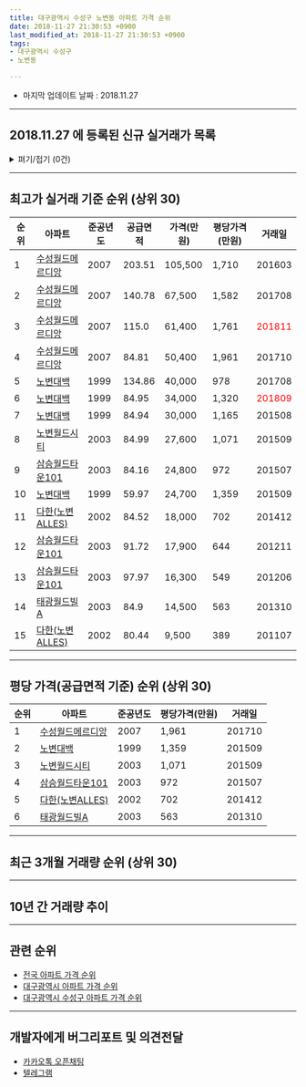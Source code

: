 ```yaml
---
title: 대구광역시 수성구 노변동 아파트 가격 순위
date: 2018-11-27 21:30:53 +0900
last_modified_at: 2018-11-27 21:30:53 +0900
tags:
- 대구광역시 수성구
- 노변동

---
```


* 마지막 업데이트 날짜 : 2018.11.27

---

## 2018.11.27 에 등록된 신규 실거래가 목록

<details>
<summary>펴기/접기 (0건)</summary>
<div markdown="1">

|아파트|준공년도|공급면적|가격(만원)|평당가격(만원)|거래일|
|---|---|---|---|---|---|
|없음||||||


</div>
</details>

---

## 최고가 실거래 기준 순위 (상위 30)


|순위|아파트|준공년도|공급면적|가격(만원)|평당가격(만원)|거래일|
|---|---|---|---|---|---|---|
|1|[수성월드메르디앙](https://search.naver.com/search.naver?query=%EB%8C%80%EA%B5%AC%EA%B4%91%EC%97%AD%EC%8B%9C+%EC%88%98%EC%84%B1%EA%B5%AC+%EB%85%B8%EB%B3%80%EB%8F%99+%EC%88%98%EC%84%B1%EC%9B%94%EB%93%9C%EB%A9%94%EB%A5%B4%EB%94%94%EC%95%99)|2007|203.51|105,500|1,710|201603|
|2|[수성월드메르디앙](https://search.naver.com/search.naver?query=%EB%8C%80%EA%B5%AC%EA%B4%91%EC%97%AD%EC%8B%9C+%EC%88%98%EC%84%B1%EA%B5%AC+%EB%85%B8%EB%B3%80%EB%8F%99+%EC%88%98%EC%84%B1%EC%9B%94%EB%93%9C%EB%A9%94%EB%A5%B4%EB%94%94%EC%95%99)|2007|140.78|67,500|1,582|201708|
|3|[수성월드메르디앙](https://search.naver.com/search.naver?query=%EB%8C%80%EA%B5%AC%EA%B4%91%EC%97%AD%EC%8B%9C+%EC%88%98%EC%84%B1%EA%B5%AC+%EB%85%B8%EB%B3%80%EB%8F%99+%EC%88%98%EC%84%B1%EC%9B%94%EB%93%9C%EB%A9%94%EB%A5%B4%EB%94%94%EC%95%99)|2007|115.0|61,400|1,761|<span style="color:red">201811</span>|
|4|[수성월드메르디앙](https://search.naver.com/search.naver?query=%EB%8C%80%EA%B5%AC%EA%B4%91%EC%97%AD%EC%8B%9C+%EC%88%98%EC%84%B1%EA%B5%AC+%EB%85%B8%EB%B3%80%EB%8F%99+%EC%88%98%EC%84%B1%EC%9B%94%EB%93%9C%EB%A9%94%EB%A5%B4%EB%94%94%EC%95%99)|2007|84.81|50,400|1,961|201710|
|5|[노변대백](https://search.naver.com/search.naver?query=%EB%8C%80%EA%B5%AC%EA%B4%91%EC%97%AD%EC%8B%9C+%EC%88%98%EC%84%B1%EA%B5%AC+%EB%85%B8%EB%B3%80%EB%8F%99+%EB%85%B8%EB%B3%80%EB%8C%80%EB%B0%B1)|1999|134.86|40,000|978|201708|
|6|[노변대백](https://search.naver.com/search.naver?query=%EB%8C%80%EA%B5%AC%EA%B4%91%EC%97%AD%EC%8B%9C+%EC%88%98%EC%84%B1%EA%B5%AC+%EB%85%B8%EB%B3%80%EB%8F%99+%EB%85%B8%EB%B3%80%EB%8C%80%EB%B0%B1)|1999|84.95|34,000|1,320|<span style="color:red">201809</span>|
|7|[노변대백](https://search.naver.com/search.naver?query=%EB%8C%80%EA%B5%AC%EA%B4%91%EC%97%AD%EC%8B%9C+%EC%88%98%EC%84%B1%EA%B5%AC+%EB%85%B8%EB%B3%80%EB%8F%99+%EB%85%B8%EB%B3%80%EB%8C%80%EB%B0%B1)|1999|84.94|30,000|1,165|201508|
|8|[노변월드시티](https://search.naver.com/search.naver?query=%EB%8C%80%EA%B5%AC%EA%B4%91%EC%97%AD%EC%8B%9C+%EC%88%98%EC%84%B1%EA%B5%AC+%EB%85%B8%EB%B3%80%EB%8F%99+%EB%85%B8%EB%B3%80%EC%9B%94%EB%93%9C%EC%8B%9C%ED%8B%B0)|2003|84.99|27,600|1,071|201509|
|9|[삼승월드타운101](https://search.naver.com/search.naver?query=%EB%8C%80%EA%B5%AC%EA%B4%91%EC%97%AD%EC%8B%9C+%EC%88%98%EC%84%B1%EA%B5%AC+%EB%85%B8%EB%B3%80%EB%8F%99+%EC%82%BC%EC%8A%B9%EC%9B%94%EB%93%9C%ED%83%80%EC%9A%B4101)|2003|84.16|24,800|972|201507|
|10|[노변대백](https://search.naver.com/search.naver?query=%EB%8C%80%EA%B5%AC%EA%B4%91%EC%97%AD%EC%8B%9C+%EC%88%98%EC%84%B1%EA%B5%AC+%EB%85%B8%EB%B3%80%EB%8F%99+%EB%85%B8%EB%B3%80%EB%8C%80%EB%B0%B1)|1999|59.97|24,700|1,359|201509|
|11|[다한(노변ALLES)](https://search.naver.com/search.naver?query=%EB%8C%80%EA%B5%AC%EA%B4%91%EC%97%AD%EC%8B%9C+%EC%88%98%EC%84%B1%EA%B5%AC+%EB%85%B8%EB%B3%80%EB%8F%99+%EB%8B%A4%ED%95%9C%28%EB%85%B8%EB%B3%80ALLES%29)|2002|84.52|18,000|702|201412|
|12|[삼승월드타운101](https://search.naver.com/search.naver?query=%EB%8C%80%EA%B5%AC%EA%B4%91%EC%97%AD%EC%8B%9C+%EC%88%98%EC%84%B1%EA%B5%AC+%EB%85%B8%EB%B3%80%EB%8F%99+%EC%82%BC%EC%8A%B9%EC%9B%94%EB%93%9C%ED%83%80%EC%9A%B4101)|2003|91.72|17,900|644|201211|
|13|[삼승월드타운101](https://search.naver.com/search.naver?query=%EB%8C%80%EA%B5%AC%EA%B4%91%EC%97%AD%EC%8B%9C+%EC%88%98%EC%84%B1%EA%B5%AC+%EB%85%B8%EB%B3%80%EB%8F%99+%EC%82%BC%EC%8A%B9%EC%9B%94%EB%93%9C%ED%83%80%EC%9A%B4101)|2003|97.97|16,300|549|201206|
|14|[태광월드빌A](https://search.naver.com/search.naver?query=%EB%8C%80%EA%B5%AC%EA%B4%91%EC%97%AD%EC%8B%9C+%EC%88%98%EC%84%B1%EA%B5%AC+%EB%85%B8%EB%B3%80%EB%8F%99+%ED%83%9C%EA%B4%91%EC%9B%94%EB%93%9C%EB%B9%8CA)|2003|84.9|14,500|563|201310|
|15|[다한(노변ALLES)](https://search.naver.com/search.naver?query=%EB%8C%80%EA%B5%AC%EA%B4%91%EC%97%AD%EC%8B%9C+%EC%88%98%EC%84%B1%EA%B5%AC+%EB%85%B8%EB%B3%80%EB%8F%99+%EB%8B%A4%ED%95%9C%28%EB%85%B8%EB%B3%80ALLES%29)|2002|80.44|9,500|389|201107|


---

## 평당 가격(공급면적 기준) 순위 (상위 30)


|순위|아파트|준공년도|평당가격(만원)|거래일|
|---|---|---|---|---|
|1|[수성월드메르디앙](https://search.naver.com/search.naver?query=%EB%8C%80%EA%B5%AC%EA%B4%91%EC%97%AD%EC%8B%9C+%EC%88%98%EC%84%B1%EA%B5%AC+%EB%85%B8%EB%B3%80%EB%8F%99+%EC%88%98%EC%84%B1%EC%9B%94%EB%93%9C%EB%A9%94%EB%A5%B4%EB%94%94%EC%95%99)|2007|1,961|201710|
|2|[노변대백](https://search.naver.com/search.naver?query=%EB%8C%80%EA%B5%AC%EA%B4%91%EC%97%AD%EC%8B%9C+%EC%88%98%EC%84%B1%EA%B5%AC+%EB%85%B8%EB%B3%80%EB%8F%99+%EB%85%B8%EB%B3%80%EB%8C%80%EB%B0%B1)|1999|1,359|201509|
|3|[노변월드시티](https://search.naver.com/search.naver?query=%EB%8C%80%EA%B5%AC%EA%B4%91%EC%97%AD%EC%8B%9C+%EC%88%98%EC%84%B1%EA%B5%AC+%EB%85%B8%EB%B3%80%EB%8F%99+%EB%85%B8%EB%B3%80%EC%9B%94%EB%93%9C%EC%8B%9C%ED%8B%B0)|2003|1,071|201509|
|4|[삼승월드타운101](https://search.naver.com/search.naver?query=%EB%8C%80%EA%B5%AC%EA%B4%91%EC%97%AD%EC%8B%9C+%EC%88%98%EC%84%B1%EA%B5%AC+%EB%85%B8%EB%B3%80%EB%8F%99+%EC%82%BC%EC%8A%B9%EC%9B%94%EB%93%9C%ED%83%80%EC%9A%B4101)|2003|972|201507|
|5|[다한(노변ALLES)](https://search.naver.com/search.naver?query=%EB%8C%80%EA%B5%AC%EA%B4%91%EC%97%AD%EC%8B%9C+%EC%88%98%EC%84%B1%EA%B5%AC+%EB%85%B8%EB%B3%80%EB%8F%99+%EB%8B%A4%ED%95%9C%28%EB%85%B8%EB%B3%80ALLES%29)|2002|702|201412|
|6|[태광월드빌A](https://search.naver.com/search.naver?query=%EB%8C%80%EA%B5%AC%EA%B4%91%EC%97%AD%EC%8B%9C+%EC%88%98%EC%84%B1%EA%B5%AC+%EB%85%B8%EB%B3%80%EB%8F%99+%ED%83%9C%EA%B4%91%EC%9B%94%EB%93%9C%EB%B9%8CA)|2003|563|201310|


---

## 최근 3개월 거래량 순위 (상위 30)


<div style="width:100%;">
    <canvas id="deal_count_ranking" height="39"></canvas>
</div>


<script>
new Chart(document.getElementById("deal_count_ranking"), {
    type: 'horizontalBar',
    data: {
        labels: ['수성월드메르디앙', '노변대백', '노변월드시티'],
        datasets: [{
            label: '실거래 수',
            data: [5, 1, 1],
            borderColor: "rgba(255, 0, 128, 1)",
            backgroundColor: "rgba(255, 0, 128, 0.5)",
            fill: false,
        }]
    },
    options: {
        responsive: true,
        title: {
            display: true,
            text: '최근 3개월 거래량 순위'
        },
        tooltips: {
            mode: 'index',
            intersect: false,
            callbacks: {
                title: function(tooltipItems, data) {
                    return "실거래 수:";
                },
                label: function(tooltipItem, data) {
                    return data.labels[tooltipItem.index] + ": " + tooltipItem.xLabel;
                }
            }
        },
        hover: {
            mode: 'nearest',
            intersect: true
        },
        scales: {
            xAxes: [{
                display: true,
                scaleLabel: {
                    display: true,
                    labelString: '실거래 수'
                },
                ticks: {
                    suggestedMin: 0,
                }
            }],
            yAxes: [{
                display: true,
                ticks: {
                    autoSkip: false,
                    callback: function(value, index, values) {
                        if (value.length > 10)
                            return value.substr(0, 8) + "...";
                        else
                            return value;
                    }
                },
                scaleLabel: {
                    display: false,
                }
            }]
        }
    }
});

</script>


---

## 10년 간 거래량 추이


<div style="width:100%;">
    <canvas id="deal_progress" height="300"></canvas>
</div>

<script>
new Chart(document.getElementById("deal_progress"), {
    type: 'line',
    data: {
        labels: ['200811','200812','200901','200902','200903','200904','200905','200906','200907','200908','200909','200910','200911','200912','201001','201002','201003','201004','201005','201006','201007','201008','201009','201010','201011','201012','201101','201102','201103','201104','201105','201106','201107','201108','201109','201110','201111','201112','201201','201202','201203','201204','201205','201206','201207','201208','201209','201210','201211','201212','201301','201302','201303','201304','201305','201306','201307','201308','201309','201310','201311','201312','201401','201402','201403','201404','201405','201406','201407','201408','201409','201410','201411','201412','201501','201502','201503','201504','201505','201506','201507','201508','201509','201510','201511','201512','201601','201602','201603','201604','201605','201606','201607','201608','201609','201610','201611','201612','201701','201702','201703','201704','201705','201706','201707','201708','201709','201710','201711','201712','201801','201802','201803','201804','201805','201806','201807','201808','201809','201810','201811'],
        datasets: [{
            label: '실거래 수',
            pointRadius: 1,
            data: [1, 0, 2, 3, 2, 6, 4, 8, 7, 4, 6, 8, 6, 3, 6, 5, 8, 1, 2, 9, 4, 4, 6, 7, 9, 5, 10, 9, 7, 9, 4, 7, 12, 10, 12, 9, 11, 5, 4, 7, 6, 7, 5, 10, 3, 6, 10, 13, 6, 4, 3, 9, 20, 12, 14, 8, 5, 7, 15, 14, 11, 6, 11, 8, 12, 7, 4, 4, 6, 5, 12, 10, 6, 9, 10, 4, 9, 8, 4, 7, 2, 5, 4, 0, 2, 1, 0, 0, 3, 1, 0, 1, 2, 2, 4, 3, 2, 4, 2, 3, 7, 2, 3, 7, 23, 13, 5, 3, 2, 2, 5, 3, 3, 4, 5, 1, 0, 6, 5, 1, 1],
            borderColor: "rgba(255, 201, 14, 1)",
            backgroundColor: "rgba(255, 201, 14, 0.5)",
            fill: true,
        }]
    },
    options: {
        responsive: true,
        title: {
            display: true,
            text: '10년간 거래량 추이'
        },
        tooltips: {
            mode: 'index',
            intersect: false,
        },
        hover: {
            mode: 'nearest',
            intersect: true
        },
        scales: {
            xAxes: [{
                display: true,
                scaleLabel: {
                    display: true,
                    labelString: '년/월'
                }
            }],
            yAxes: [{
                display: true,
                ticks: {
                    suggestedMin: 0,
                },
                scaleLabel: {
                    display: true,
                    labelString: '실거래 수'
                }
            }]
        }
    }
});

</script>


---

## 관련 순위

- [전국 아파트 가격 순위](https://inasie.github.io/apt-ranking/전국)
- [대구광역시 아파트 가격 순위](https://inasie.github.io/apt-ranking/대구광역시)
- [대구광역시 수성구 아파트 가격 순위](https://inasie.github.io/apt-ranking/대구광역시-수성구)


---

## 개발자에게 버그리포트 및 의견전달

- [카카오톡 오픈채팅](https://open.kakao.com/o/gLJUAP4)
- [텔레그램](https://t.me/inasie)


